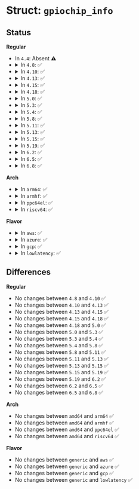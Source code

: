 # Struct: <code>gpiochip_info</code>

## Status
<b>Regular</b>
<ul>
<li>
In <code>4.4</code>: Absent ⚠️
</li>
<li>
<details>
<summary>In <code>4.8</code>: ✅</summary>

```c
struct gpiochip_info {
    char name[32];
    char label[32];
    __u32 lines;
};
```
</details>
</li>
<li>
<details>
<summary>In <code>4.10</code>: ✅</summary>

```c
struct gpiochip_info {
    char name[32];
    char label[32];
    __u32 lines;
};
```
</details>
</li>
<li>
<details>
<summary>In <code>4.13</code>: ✅</summary>

```c
struct gpiochip_info {
    char name[32];
    char label[32];
    __u32 lines;
};
```
</details>
</li>
<li>
<details>
<summary>In <code>4.15</code>: ✅</summary>

```c
struct gpiochip_info {
    char name[32];
    char label[32];
    __u32 lines;
};
```
</details>
</li>
<li>
<details>
<summary>In <code>4.18</code>: ✅</summary>

```c
struct gpiochip_info {
    char name[32];
    char label[32];
    __u32 lines;
};
```
</details>
</li>
<li>
<details>
<summary>In <code>5.0</code>: ✅</summary>

```c
struct gpiochip_info {
    char name[32];
    char label[32];
    __u32 lines;
};
```
</details>
</li>
<li>
<details>
<summary>In <code>5.3</code>: ✅</summary>

```c
struct gpiochip_info {
    char name[32];
    char label[32];
    __u32 lines;
};
```
</details>
</li>
<li>
<details>
<summary>In <code>5.4</code>: ✅</summary>

```c
struct gpiochip_info {
    char name[32];
    char label[32];
    __u32 lines;
};
```
</details>
</li>
<li>
<details>
<summary>In <code>5.8</code>: ✅</summary>

```c
struct gpiochip_info {
    char name[32];
    char label[32];
    __u32 lines;
};
```
</details>
</li>
<li>
<details>
<summary>In <code>5.11</code>: ✅</summary>

```c
struct gpiochip_info {
    char name[32];
    char label[32];
    __u32 lines;
};
```
</details>
</li>
<li>
<details>
<summary>In <code>5.13</code>: ✅</summary>

```c
struct gpiochip_info {
    char name[32];
    char label[32];
    __u32 lines;
};
```
</details>
</li>
<li>
<details>
<summary>In <code>5.15</code>: ✅</summary>

```c
struct gpiochip_info {
    char name[32];
    char label[32];
    __u32 lines;
};
```
</details>
</li>
<li>
<details>
<summary>In <code>5.19</code>: ✅</summary>

```c
struct gpiochip_info {
    char name[32];
    char label[32];
    __u32 lines;
};
```
</details>
</li>
<li>
<details>
<summary>In <code>6.2</code>: ✅</summary>

```c
struct gpiochip_info {
    char name[32];
    char label[32];
    __u32 lines;
};
```
</details>
</li>
<li>
<details>
<summary>In <code>6.5</code>: ✅</summary>

```c
struct gpiochip_info {
    char name[32];
    char label[32];
    __u32 lines;
};
```
</details>
</li>
<li>
<details>
<summary>In <code>6.8</code>: ✅</summary>

```c
struct gpiochip_info {
    char name[32];
    char label[32];
    __u32 lines;
};
```
</details>
</li>
</ul>
<b>Arch</b>
<ul>
<li>
<details>
<summary>In <code>arm64</code>: ✅</summary>

```c
struct gpiochip_info {
    char name[32];
    char label[32];
    __u32 lines;
};
```
</details>
</li>
<li>
<details>
<summary>In <code>armhf</code>: ✅</summary>

```c
struct gpiochip_info {
    char name[32];
    char label[32];
    __u32 lines;
};
```
</details>
</li>
<li>
<details>
<summary>In <code>ppc64el</code>: ✅</summary>

```c
struct gpiochip_info {
    char name[32];
    char label[32];
    __u32 lines;
};
```
</details>
</li>
<li>
<details>
<summary>In <code>riscv64</code>: ✅</summary>

```c
struct gpiochip_info {
    char name[32];
    char label[32];
    __u32 lines;
};
```
</details>
</li>
</ul>
<b>Flavor</b>
<ul>
<li>
<details>
<summary>In <code>aws</code>: ✅</summary>

```c
struct gpiochip_info {
    char name[32];
    char label[32];
    __u32 lines;
};
```
</details>
</li>
<li>
<details>
<summary>In <code>azure</code>: ✅</summary>

```c
struct gpiochip_info {
    char name[32];
    char label[32];
    __u32 lines;
};
```
</details>
</li>
<li>
<details>
<summary>In <code>gcp</code>: ✅</summary>

```c
struct gpiochip_info {
    char name[32];
    char label[32];
    __u32 lines;
};
```
</details>
</li>
<li>
<details>
<summary>In <code>lowlatency</code>: ✅</summary>

```c
struct gpiochip_info {
    char name[32];
    char label[32];
    __u32 lines;
};
```
</details>
</li>
</ul>

## Differences
<b>Regular</b>
<ul>
<li>
No changes between <code>4.8</code> and <code>4.10</code> ✅
</li>
<li>
No changes between <code>4.10</code> and <code>4.13</code> ✅
</li>
<li>
No changes between <code>4.13</code> and <code>4.15</code> ✅
</li>
<li>
No changes between <code>4.15</code> and <code>4.18</code> ✅
</li>
<li>
No changes between <code>4.18</code> and <code>5.0</code> ✅
</li>
<li>
No changes between <code>5.0</code> and <code>5.3</code> ✅
</li>
<li>
No changes between <code>5.3</code> and <code>5.4</code> ✅
</li>
<li>
No changes between <code>5.4</code> and <code>5.8</code> ✅
</li>
<li>
No changes between <code>5.8</code> and <code>5.11</code> ✅
</li>
<li>
No changes between <code>5.11</code> and <code>5.13</code> ✅
</li>
<li>
No changes between <code>5.13</code> and <code>5.15</code> ✅
</li>
<li>
No changes between <code>5.15</code> and <code>5.19</code> ✅
</li>
<li>
No changes between <code>5.19</code> and <code>6.2</code> ✅
</li>
<li>
No changes between <code>6.2</code> and <code>6.5</code> ✅
</li>
<li>
No changes between <code>6.5</code> and <code>6.8</code> ✅
</li>
</ul>
<b>Arch</b>
<ul>
<li>
No changes between <code>amd64</code> and <code>arm64</code> ✅
</li>
<li>
No changes between <code>amd64</code> and <code>armhf</code> ✅
</li>
<li>
No changes between <code>amd64</code> and <code>ppc64el</code> ✅
</li>
<li>
No changes between <code>amd64</code> and <code>riscv64</code> ✅
</li>
</ul>
<b>Flavor</b>
<ul>
<li>
No changes between <code>generic</code> and <code>aws</code> ✅
</li>
<li>
No changes between <code>generic</code> and <code>azure</code> ✅
</li>
<li>
No changes between <code>generic</code> and <code>gcp</code> ✅
</li>
<li>
No changes between <code>generic</code> and <code>lowlatency</code> ✅
</li>
</ul>
